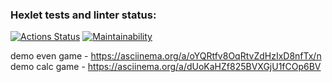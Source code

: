 ### Hexlet tests and linter status:
[![Actions Status](https://github.com/Happer56/frontend-project-44/actions/workflows/hexlet-check.yml/badge.svg)](https://github.com/Happer56/frontend-project-44/actions)
[![Maintainability](https://api.codeclimate.com/v1/badges/84e7e5cde54c6011121c/maintainability)](https://codeclimate.com/github/Happer56/frontend-project-44/maintainability)

demo even game - https://asciinema.org/a/oYQRtfv8OqRtvZdHzIxD8nfTx/n
demo calc game - https://asciinema.org/a/dUoKaHZf825BVXGjU1fCOp6BV
